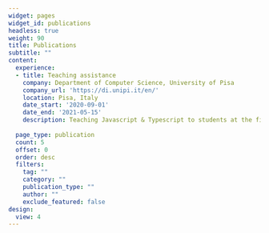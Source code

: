 ```yaml
---
widget: pages
widget_id: publications
headless: true
weight: 90
title: Publications
subtitle: ""
content:
  experience:
  - title: Teaching assistance
    company: Department of Computer Science, University of Pisa
    company_url: 'https://di.unipi.it/en/'
    location: Pisa, Italy
    date_start: '2020-09-01'
    date_end: '2021-05-15'
    description: Teaching Javascript & Typescript to students at the first year of the Bachelor Degree in Computer Science.
  
  page_type: publication
  count: 5
  offset: 0
  order: desc
  filters:
    tag: ""
    category: ""
    publication_type: ""
    author: ""
    exclude_featured: false
design:
  view: 4
---
```


